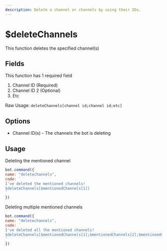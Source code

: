 ```yaml
---
description: Delete a channel or channels by using their IDs.
---
```


# $deleteChannels

This function deletes the specified channel\(s\)

## Fields

This function has 1 required field

1. Channel ID \(Required\)
2. Channel ID 2 \(Optional\)
3. Etc

Raw Usage: `deleteChannels[channel id;channel id;etc]`

## Options

* Channel ID\(s\) - The channels the bot is deleting

## Usage

Deleting the mentioned channel

```javascript
bot.command({
name: "deletechannels", 
code: `
I've deleted the mentioned channels!
$deleteChannels[$mentionedChannels[1]]
` 
})
```

Deleting multiple mentioned channels

```javascript
bot.command({
name: "deletechannels", 
code: `
I've deleted all the mentioned channels!
$deleteChannels[$mentionedChannels[1];$mentionedChannels[2];$mentionedChannels[3]]
` 
})
```

